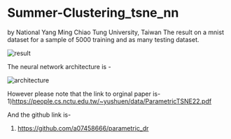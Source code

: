 # Summer-Clustering_tsne_nn
by National Yang Ming Chiao Tung University, Taiwan
The result on a mnist dataset for a sample of 5000 training and as many testing dataset.

![result](https://github.com/ananty1/Summer-Clustering_tsne_nn/assets/105732693/1a7f76e3-5c85-47f9-8a39-b7fec575c817)

The neural network architecture is -

![architecture](https://github.com/ananty1/Summer-Clustering_tsne_nn/assets/105732693/cfc3a02f-abb3-4330-b32d-3cf12e3344eb)


However please note that the link to orginal paper is-
1)https://people.cs.nctu.edu.tw/~yushuen/data/ParametricTSNE22.pdf

And the github link is-
1) https://github.com/a07458666/parametric_dr  
